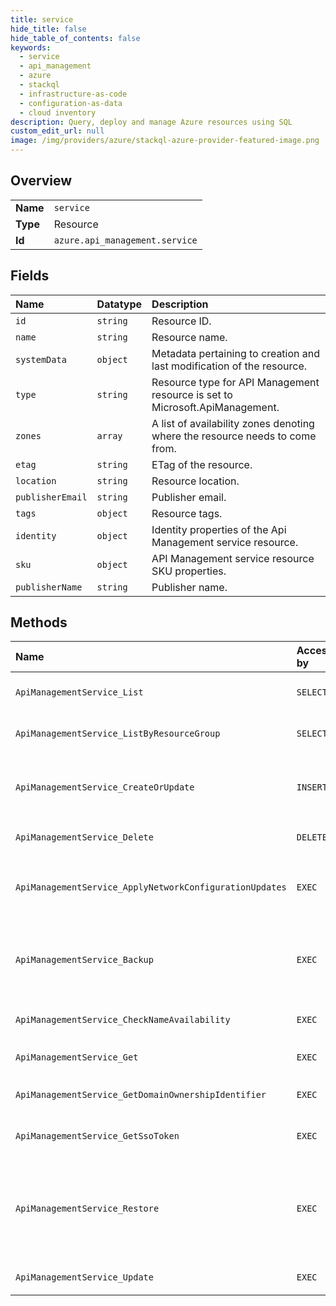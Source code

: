 ```yaml
---
title: service
hide_title: false
hide_table_of_contents: false
keywords:
  - service
  - api_management
  - azure    
  - stackql
  - infrastructure-as-code
  - configuration-as-data
  - cloud inventory
description: Query, deploy and manage Azure resources using SQL
custom_edit_url: null
image: /img/providers/azure/stackql-azure-provider-featured-image.png
---
```

  
    

## Overview
<table><tbody>
<tr><td><b>Name</b></td><td><code>service</code></td></tr>
<tr><td><b>Type</b></td><td>Resource</td></tr>
<tr><td><b>Id</b></td><td><code>azure.api_management.service</code></td></tr>
</tbody></table>

## Fields
| Name | Datatype | Description |
|:-----|:---------|:------------|
| `id` | `string` | Resource ID. |
| `name` | `string` | Resource name. |
| `systemData` | `object` | Metadata pertaining to creation and last modification of the resource. |
| `type` | `string` | Resource type for API Management resource is set to Microsoft.ApiManagement. |
| `zones` | `array` | A list of availability zones denoting where the resource needs to come from. |
| `etag` | `string` | ETag of the resource. |
| `location` | `string` | Resource location. |
| `publisherEmail` | `string` | Publisher email. |
| `tags` | `object` | Resource tags. |
| `identity` | `object` | Identity properties of the Api Management service resource. |
| `sku` | `object` | API Management service resource SKU properties. |
| `publisherName` | `string` | Publisher name. |
## Methods
| Name | Accessible by | Required Params | Description |
|:-----|:--------------|:----------------|:------------|
| `ApiManagementService_List` | `SELECT` | `subscriptionId` | Lists all API Management services within an Azure subscription. |
| `ApiManagementService_ListByResourceGroup` | `SELECT` | `resourceGroupName, subscriptionId` | List all API Management services within a resource group. |
| `ApiManagementService_CreateOrUpdate` | `INSERT` | `resourceGroupName, serviceName, subscriptionId, data__location, data__sku` | Creates or updates an API Management service. This is long running operation and could take several minutes to complete. |
| `ApiManagementService_Delete` | `DELETE` | `resourceGroupName, serviceName, subscriptionId` | Deletes an existing API Management service. |
| `ApiManagementService_ApplyNetworkConfigurationUpdates` | `EXEC` | `resourceGroupName, serviceName, subscriptionId` | Updates the Microsoft.ApiManagement resource running in the Virtual network to pick the updated DNS changes. |
| `ApiManagementService_Backup` | `EXEC` | `resourceGroupName, serviceName, subscriptionId, data__backupName, data__containerName, data__storageAccount` | Creates a backup of the API Management service to the given Azure Storage Account. This is long running operation and could take several minutes to complete. |
| `ApiManagementService_CheckNameAvailability` | `EXEC` | `subscriptionId, data__name` | Checks availability and correctness of a name for an API Management service. |
| `ApiManagementService_Get` | `EXEC` | `resourceGroupName, serviceName, subscriptionId` | Gets an API Management service resource description. |
| `ApiManagementService_GetDomainOwnershipIdentifier` | `EXEC` | `subscriptionId` | Get the custom domain ownership identifier for an API Management service. |
| `ApiManagementService_GetSsoToken` | `EXEC` | `resourceGroupName, serviceName, subscriptionId` | Gets the Single-Sign-On token for the API Management Service which is valid for 5 Minutes. |
| `ApiManagementService_Restore` | `EXEC` | `resourceGroupName, serviceName, subscriptionId, data__backupName, data__containerName, data__storageAccount` | Restores a backup of an API Management service created using the ApiManagementService_Backup operation on the current service. This is a long running operation and could take several minutes to complete. |
| `ApiManagementService_Update` | `EXEC` | `resourceGroupName, serviceName, subscriptionId` | Updates an existing API Management service. |
